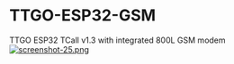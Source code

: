 # TTGO-ESP32-GSM
TTGO ESP32 TCall v1.3 with integrated 800L GSM modem 
[![screenshot-25.png](https://i.postimg.cc/8cs9VMYM/screenshot-25.png)](https://postimg.cc/bSc3xDpw)

